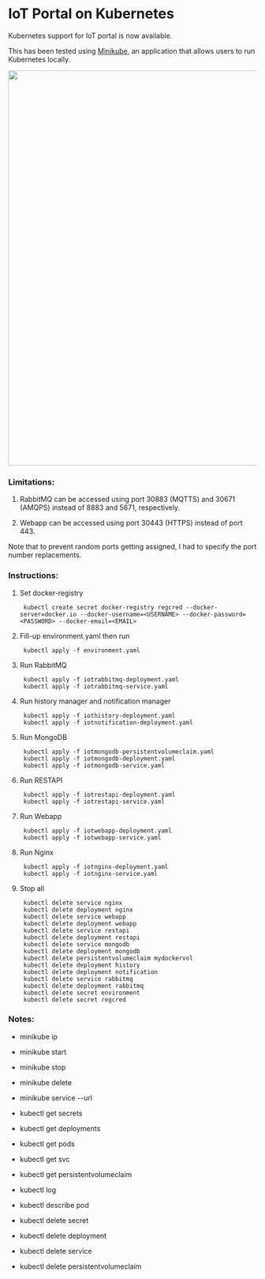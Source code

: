 # IoT Portal on Kubernetes

Kubernetes support for IoT portal is now available. 

This has been tested using [Minikube](https://github.com/kubernetes/minikube), an application that allows users to run Kubernetes locally.  

<img src="https://github.com/richmondu/libpyiotcloud/blob/master/_images/kubernetes_minikube.png" width="800"/>


### Limitations:

1. RabbitMQ can be accessed using port 30883 (MQTTS) and 30671 (AMQPS) instead of 8883 and 5671, respectively.

2. Webapp can be accessed using port 30443 (HTTPS) instead of port 443.

Note that to prevent random ports getting assigned, I had to specify the port number replacements.


### Instructions:

1. Set docker-registry

        kubectl create secret docker-registry regcred --docker-server=docker.io --docker-username=<USERNAME> --docker-password=<PASSWORD> --docker-email=<EMAIL>


2. Fill-up environment.yaml then run 

        kubectl apply -f environment.yaml


3. Run RabbitMQ

        kubectl apply -f iotrabbitmq-deployment.yaml
        kubectl apply -f iotrabbitmq-service.yaml


4. Run history manager and notification manager

        kubectl apply -f iothistory-deployment.yaml
        kubectl apply -f iotnotification-deployment.yaml


5. Run MongoDB

        kubectl apply -f iotmongodb-persistentvolumeclaim.yaml
        kubectl apply -f iotmongodb-deployment.yaml
        kubectl apply -f iotmongodb-service.yaml


6. Run RESTAPI

        kubectl apply -f iotrestapi-deployment.yaml
        kubectl apply -f iotrestapi-service.yaml


7. Run Webapp

        kubectl apply -f iotwebapp-deployment.yaml
        kubectl apply -f iotwebapp-service.yaml


8. Run Nginx

        kubectl apply -f iotnginx-deployment.yaml
        kubectl apply -f iotnginx-service.yaml


9. Stop all

        kubectl delete service nginx
        kubectl delete deployment nginx
        kubectl delete service webapp
        kubectl delete deployment webapp
        kubectl delete service restapi
        kubectl delete deployment restapi
        kubectl delete service mongodb
        kubectl delete deployment mongodb
        kubectl delete persistentvolumeclaim mydockervol
        kubectl delete deployment history
        kubectl delete deployment notification
        kubectl delete service rabbitmq
        kubectl delete deployment rabbitmq
        kubectl delete secret environment
        kubectl delete secret regcred


### Notes:

- minikube ip
- minikube start
- minikube stop
- minikube delete
- minikube service <SERVICENAME> --url

- kubectl get secrets
- kubectl get deployments
- kubectl get pods
- kubectl get svc
- kubectl get persistentvolumeclaim
- kubectl log <PODNAME>
- kubectl describe pod <PODNAME>
- kubectl delete secret <SECRETNAME>
- kubectl delete deployment <DEPLOYMENTNAME>
- kubectl delete service <SERVICENAME>
- kubectl delete persistentvolumeclaim <PERSISTENTVOLUMENAME>
